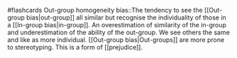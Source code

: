 #flashcards 
Out-group homogeneity bias::The tendency to see the [[Out-group bias|out-group]] all similar but recognise the individuality of those in a [[In-group bias|in-group]]. An overestimation of similarity of the in-group and underestimation of the ability of the out-group. We see others the same and like as more individual. [[Out-group bias|Out-groups]] are more prone to stereotyping. This is a form of [[prejudice]].
<!--SR:!2023-11-14,7,250-->